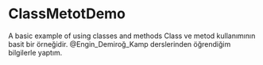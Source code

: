 # ClassMetotDemo
A basic example of using classes and methods
Class ve metod kullanımının basit bir örneğidir. 
@Engin_Demiroğ_Kamp derslerinden öğrendiğim bilgilerle yaptım.
